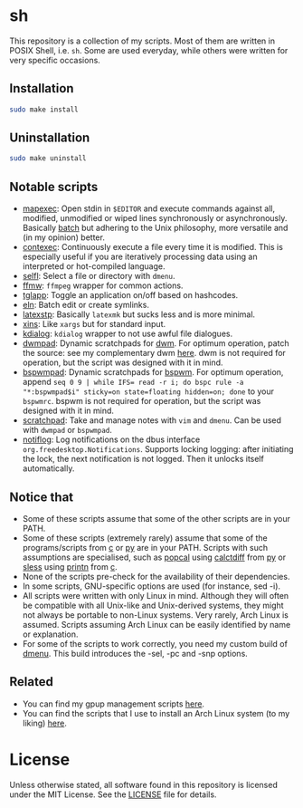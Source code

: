 # sh
This repository is a collection of my scripts. Most of them are written in POSIX Shell, i.e. `sh`. Some are used everyday, while others were written for very specific occasions.

## Installation

```sh
sudo make install
```

## Uninstallation

```sh
sudo make uninstall
```

## Notable scripts
- [mapexec](src/mapexec): Open stdin in `$EDITOR` and execute commands against all, modified, unmodified or wiped lines synchronously or asynchronously. Basically [batch](https://github.com/alexherbo2/batch) but adhering to the Unix philosophy, more versatile and (in my opinion) better.
- [contexec](src/contexec): Continuously execute a file every time it is modified. This is especially useful if you are iteratively processing data using an interpreted or hot-compiled language.
- [selfl](src/selfl): Select a file or directory with `dmenu`.
- [ffmw](src/ffmw): `ffmpeg` wrapper for common actions.
- [tglapp](src/tglapp): Toggle an application on/off based on hashcodes.
- [eln](src/eln): Batch edit or create symlinks.
- [latexstp](src/latexstp): Basically `latexmk` but sucks less and is more minimal.
- [xins](src/xins): Like `xargs` but for standard input.
- [kdialog](src/kdialog): `kdialog` wrapper to not use awful file dialogues.
- [dwmpad](src/dwmpad): Dynamic scratchpads for [dwm](https://dwm.suckless.org). For optimum operation, patch the source: see my complementary dwm [here](https://github.com/XPhyro/dwm-xphyro). dwm is not required for operation, but the script was designed with it in mind.
- [bspwmpad](src/bspwmpad): Dynamic scratchpads for [bspwm](https://github.com/baskerville/bspwm). For optimum operation, append `seq 0 9 | while IFS= read -r i; do bspc rule -a "*:bspwmpad$i" sticky=on state=floating hidden=on; done` to your `bspwmrc`. bspwm is not required for operation, but the script was designed with it in mind.
- [scratchpad](src/scratchpad): Take and manage notes with `vim` and `dmenu`. Can be used with `dwmpad` or `bspwmpad`.
- [notiflog](src/notiflog): Log notifications on the dbus interface `org.freedesktop.Notifications`. Supports locking logging: after initiating the lock, the next notification is not logged. Then it unlocks itself automatically.

## Notice that
- Some of these scripts assume that some of the other scripts are in your PATH.
- Some of these scripts (extremely rarely) assume that some of the programs/scripts from [c](https://github.com/XPhyro/c) or [py](https://github.com/XPhyro/py) are in your PATH. Scripts with such assumptions are specialised, such as [popcal](src/popcal) using [calctdiff](https://github.com/XPhyro/py/tree/master/calctdiff) from [py](https://github.com/XPhyro/py) or [sless](src/sless) using [printn](https://github.com/XPhyro/c/tree/master/printn) from [c](https://github.com/XPhyro/c).
- None of the scripts pre-check for the availability of their dependencies.
- In some scripts, GNU-specific options are used (for instance, sed -i).
- All scripts were written with only Linux in mind. Although they will often be compatible with all Unix-like and Unix-derived systems, they might not always be portable to non-Linux systems. Very rarely, Arch Linux is assumed. Scripts assuming Arch Linux can be easily identified by name or explanation.
- For some of the scripts to work correctly, you need my custom build of [dmenu](https://github.com/XPhyro/dmenu-xphyro). This build introduces the -sel, -pc and -snp options.

## Related
- You can find my gpup management scripts [here](https://github.com/XPhyro/gpupmanager).
- You can find the scripts that I use to install an Arch Linux system (to my liking) [here](https://github.com/XPhyro/archinstall).

# License
Unless otherwise stated, all software found in this repository is licensed under the MIT License. See the [LICENSE](LICENSE) file for details.
